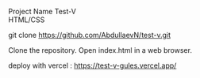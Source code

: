 Project Name
Test-V  
HTML/CSS


git clone https://github.com/AbdullaevN/test-v.git


Clone the repository.
Open index.html in a web browser.


deploy with vercel : https://test-v-gules.vercel.app/
